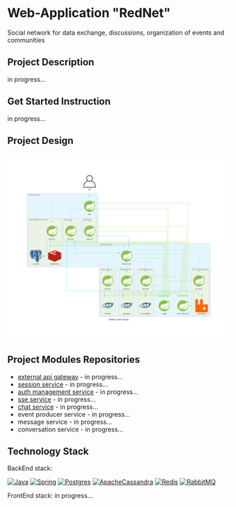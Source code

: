 # Web-Application "RedNet"
Social network for data exchange, discussions, organization of events and communities


## Project Description
in progress...
## Get Started Instruction
in progress...
## Project Design
![app-diagram](system-design-diagram.png)

## Project Modules Repositories
* [external api gateway](https://github.com/Yantar-f/RedNet-api-gateway) - in progress...
* [session service](https://github.com/Yantar-f/RedNet-session-service) - in progress...
* [auth management service](https://github.com/Yantar-f/RedNet-auth-management-service) - in progress...
* [sse service](https://github.com/Yantar-f/RedNet-sse-service) - in progress... 
* [chat service](https://github.com/Yantar-f/RedNet-chat-service) - in progress...
* event producer service - in progress...
* message service - in progress...
* conversation service - in progress...

## Technology Stack
BackEnd stack:

[![Java](https://img.shields.io/badge/java-%23ED8B00.svg?style=for-the-badge&logo=java&logoColor=white)](https://www.java.com/)
[![Spring](https://img.shields.io/badge/spring-%236DB33F.svg?style=for-the-badge&logo=spring&logoColor=white)](https://spring.io/)
[![Postgres](https://img.shields.io/badge/postgres-%23316192.svg?style=for-the-badge&logo=postgresql&logoColor=white)](https://www.postgresql.org/)
[![ApacheCassandra](https://img.shields.io/badge/cassandra-%231287B1.svg?style=for-the-badge&logo=apache-cassandra&logoColor=white)](https://cassandra.apache.org/)
[![Redis](https://img.shields.io/badge/redis-%23DD0031.svg?style=for-the-badge&logo=redis&logoColor=white)](https://www.redis.io/)
[![RabbitMQ](https://img.shields.io/badge/Rabbitmq-FF6600?style=for-the-badge&logo=rabbitmq&logoColor=white)](https://www.rabbitmq.com/)

FrontEnd stack:
in progress...
